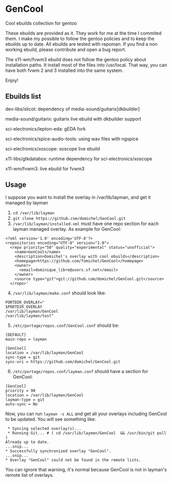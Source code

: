 # GenCool
Cool ebuilds collection for gentoo

These ebuilds are provided as it. They work for me at the time I commited them.
I make my possible to follow the gentoo policies and to keep the ebuilds up to date.
All ebuilds are tested with repoman.
If you find a non working ebuild, please contribute and open a bug report.

The x11-wm/fvwm3 ebuild does not follow the gentoo policy about installation paths.
It install most of the files into /usr/local.
That way, you can have both fvwm 2 and 3 installed into the same system.

Enjoy!

## Ebuilds list
dev-libs/slicot: dependency of media-sound/guitarix[dkbuilder]

media-sound/guitarix: guitarix live ebuild with dkbuilder support

sci-electronics/lepton-eda: gEDA fork

sci-electronics/spice-audio-tools: using wav files with ngspice

sci-electronics/xoscope: xoscope live ebuild

x11-libs/gtkdatabox: runtime dependency for sci-electronics/xoscope

x11-wm/fvwm3: live ebuild for fvwm3

## Usage
I suppose you want to install the overlay in /var/lib/layman, and get it managed by layman

1) `cd /var/lib/layman`
2) `git clone https://github.com/domichel/GenCool.git`
3) `/var/lib/layman/installed.xml` must have one repo section for each layman managed overlay. As example for GenCool:
```
<?xml version='1.0' encoding='UTF-8'?>
<repositories encoding="UTF-8" version="1.0">
  <repo priority="50" quality="experimental" status="unofficial">
    <name>GenCool</name>
    <description>Domichel's overlay with cool ebuilds</description>
    <homepage>https://github.com/fomichel/GenCool</homepage>
    <owner>
      <email>dominique_libre@users.sf.net</email>
    </owner>
    <source type="git">git://github.com/domichel/GenCool.git</source>
  </repo>'
```
4)  `/var/lib/layman/make.conf` should look like:
```
PORTDIR_OVERLAY="
$PORTDIR_OVERLAY
/var/lib/layman/GenCool
/var/lib/layman/test"
```
5) `/etc/portage/repos.conf/GenCool.conf` should be:
```
[DEFAULT]
main-repo = layman

[GenCool]
location = /var/lib/layman/GenCool
sync-type = git
sync-uri = https://github.com/domichel/GenCool.git
```
6) `/etc/portage/repos.conf/layman.conf` should have a section for GenCool:
```
[GenCool]
priority = 90
location = /var/lib/layman/GenCool
layman-type = git
auto-sync = No
```
Now, you can run `layman -s ALL` and get all your overlays including GenCool to be updated.
You will see something like:
```
 * Syncing selected overlay(s)...
 * Running Git... # ( cd /var/lib/layman/GenCool  && /usr/bin/git pull )
Already up to date.
...snip...
* Successfully synchronized overlay "GenCool".
...snip...
* Overlay "GenCool" could not be found in the remote lists.
``` 
You can ignore that warning, it's normal because GenCool is not in layman's remote list of overlays. 

